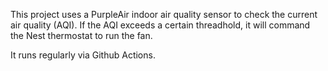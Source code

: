 This project uses a PurpleAir indoor air quality sensor to check the current air quality (AQI). If the AQI exceeds a certain threadhold, it will command the Nest thermostat to run the fan.

It runs regularly via Github Actions.